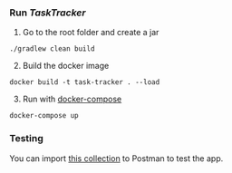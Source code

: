 ### Run *TaskTracker*

1. Go to the root folder and create a jar
```
./gradlew clean build
```
2. Build the docker image
```
docker build -t task-tracker . --load
```
3. Run with [docker-compose](./docker-compose.yml)

```
docker-compose up
```
### Testing
You can import [this collection](./TaskTracker.postman_collection.json) to Postman to test the app.